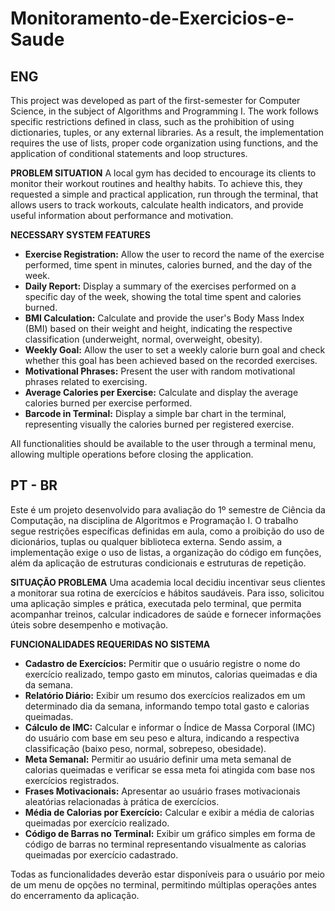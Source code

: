 # Monitoramento-de-Exercicios-e-Saude

## ENG

This project was developed as part of the first-semester for Computer Science, in the subject of Algorithms and Programming I. The work follows specific restrictions defined in class, such as the prohibition of using dictionaries, tuples, or any external libraries. As a result, the implementation requires the use of lists, proper code organization using functions, and the application of conditional statements and loop structures.

**PROBLEM SITUATION**
A local gym has decided to encourage its clients to monitor their workout routines and healthy habits. To achieve this, they requested a simple and practical application, run through the terminal, that allows users to track workouts, calculate health indicators, and provide useful information about performance and motivation.

**NECESSARY SYSTEM FEATURES**
  - **Exercise Registration:** Allow the user to record the name of the exercise performed, time spent in minutes, calories burned, and the day of the week.
  - **Daily Report:** Display a summary of the exercises performed on a specific day of the week, showing the total time spent and calories burned.
  - **BMI Calculation:** Calculate and provide the user's Body Mass Index (BMI) based on their weight and height, indicating the respective classification (underweight, normal, overweight, obesity).
  - **Weekly Goal:** Allow the user to set a weekly calorie burn goal and check whether this goal has been achieved based on the recorded exercises.
  - **Motivational Phrases:** Present the user with random motivational phrases related to exercising.
  - **Average Calories per Exercise:** Calculate and display the average calories burned per exercise performed.
  - **Barcode in Terminal:** Display a simple bar chart in the terminal, representing visually the calories burned per registered exercise.

All functionalities should be available to the user through a terminal menu, allowing multiple operations before closing the application.

## PT - BR

Este é um projeto desenvolvido para avaliação do 1º semestre de Ciência da Computação, na disciplina de Algoritmos e Programação I. O trabalho segue restrições específicas definidas em aula, como a proibição do uso de dicionários, tuplas ou qualquer biblioteca externa. Sendo assim, a implementação exige o uso de listas, a organização do código em funções, além da aplicação de estruturas condicionais e estruturas de repetição.

**SITUAÇÃO PROBLEMA** 
Uma academia local decidiu incentivar seus clientes a monitorar sua rotina de exercícios e hábitos saudáveis. Para isso, solicitou uma aplicação simples e prática, executada pelo terminal, que permita acompanhar treinos, calcular indicadores de saúde e fornecer informações úteis sobre desempenho e motivação.

**FUNCIONALIDADES REQUERIDAS NO SISTEMA**
  - **Cadastro de Exercícios:** Permitir que o usuário registre o nome do exercício realizado, tempo gasto em minutos, calorias queimadas e dia da semana.
  - **Relatório Diário:** Exibir um resumo dos exercícios realizados em um determinado dia da semana, informando tempo total gasto e calorias queimadas.
  - **Cálculo de IMC:** Calcular e informar o Índice de Massa Corporal (IMC) do usuário com base em seu peso e altura, indicando a respectiva classificação (baixo peso, normal, sobrepeso, obesidade).
  - **Meta Semanal:** Permitir ao usuário definir uma meta semanal de calorias queimadas e verificar se essa meta foi atingida com base nos exercícios registrados.
  - **Frases Motivacionais:** Apresentar ao usuário frases motivacionais aleatórias relacionadas à prática de exercícios.
  - **Média de Calorias por Exercício:** Calcular e exibir a média de calorias queimadas por exercício realizado.
  - **Código de Barras no Terminal:** Exibir um gráfico simples em forma de código de barras no terminal representando visualmente as calorias queimadas por exercício cadastrado. 

Todas as funcionalidades deverão estar disponíveis para o usuário por meio de um menu de opções no terminal, permitindo múltiplas operações antes do encerramento da aplicação.


